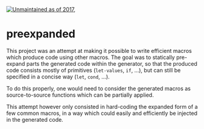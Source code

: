[![Unmaintained as of 2017,](https://img.shields.io/maintenance/no/2016.svg)](https://github.com/jsmaniac/preexpanded/issues)

preexpanded
===========

This project was an attempt at making it possible to write efficient macros which produce code using other macros.
The goal was to statically pre-expand parts the generated code within the generator, so that the produced code consists mostly of primitives (`let-values`, `if`, …), but can still be specified in a concise way (`let`, `cond`, …).

To do this properly, one would need to consider the generated macros as source-to-source functions which can be partially applied.

This attempt however only consisted in hard-coding the expanded form of a few common macros, in a way which could easily and efficiently be injected in the generated code.
